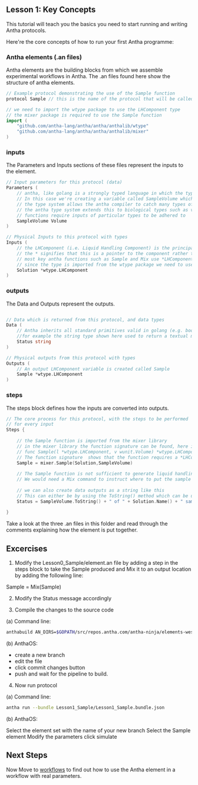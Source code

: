 ## Lesson 1: Key Concepts

This tutorial will teach you the basics you need to start running and writing Antha protocols. 

Here're the core concepts of how to run your first Antha programme:

### Antha elements (.an files)
Antha elements are the building blocks from which we assemble experimental workflows in Antha. 
The .an files found here show the structure of antha elements. 


```go
// Example protocol demonstrating the use of the Sample function
protocol Sample // this is the name of the protocol that will be called in a workflow or other antha element

```


```go
// we need to import the wtype package to use the LHComponent type
// the mixer package is required to use the Sample function
import (
	"github.com/antha-lang/antha/antha/anthalib/wtype"
	"github.com/antha-lang/antha/antha/anthalib/mixer"
)
```




### inputs


The Parameters and Inputs sections of these files represent the inputs to the element. 


```go
// Input parameters for this protocol (data)
Parameters (
	// antha, like golang is a strongly typed language in which the type of a variable must be declared.
	// In this case we're creating a variable called SampleVolume which is of type Volume;
	// the type system allows the antha compiler to catch many types of common errors before the programme is run
	// the antha type system extends this to biological types such as volumes here.
	// functions require inputs of particular types to be adhered to
	SampleVolume Volume 
)
```


```go
// Physical Inputs to this protocol with types
Inputs (
	// the LHComponent (i.e. Liquid Handling Component) is the principal liquidhandling type in antha 
	// the * signifies that this is a pointer to the component rather than the component itself
	// most key antha functions such as Sample and Mix use *LHComponent rather than LHComponent
	// since the type is imported from the wtype package we need to use  *wtype.LHComponent rather than simply *LHComponent
	Solution *wtype.LHComponent
)
```


### outputs


The Data and Outputs represent the outputs. 



```go

// Data which is returned from this protocol, and data types
Data (
	// Antha inherits all standard primitives valid in golang (e.g. bool, float64, string, int etc...); 
	//for example the string type shown here used to return a textual message 
	Status string
)
```


```go
// Physical outputs from this protocol with types
Outputs (
	// An output LHComponent variable is created called Sample
	Sample *wtype.LHComponent
)
```


### steps

The steps block defines how the inputs are converted into outputs. 

```go
// The core process for this protocol, with the steps to be performed
// for every input
Steps {
	
	// the Sample function is imported from the mixer library
	// in the mixer library the function signature can be found, here it is:
	// func Sample(l *wtype.LHComponent, v wunit.Volume) *wtype.LHComponent {
	// The function signature  shows that the function requires a *LHComponent and a Volume and returns an *LHComponent	
	Sample = mixer.Sample(Solution,SampleVolume)
	
	// The Sample function is not sufficient to generate liquid handling instructions alone,
	// We would need a Mix command to instruct where to put the sample
	
	// we can also create data outputs as a string like this
	// This can either be by using the ToString() method which can be used on units, such as volumes, and the .Name() method on an LHComponent  
	Status = SampleVolume.ToString() + " of " + Solution.Name() + " sampled"
	
}
```


Take a look at the three .an files in this folder and read through the comments explaining how the element is put together. 


## Excercises

1. Modify the Lesson0_Sample/element.an file by adding a step in the steps block to take the Sample produced and Mix it to an output location by adding the following line:

Sample = Mix(Sample)

2. Modify the Status message accordingly

3. Compile the changes to the source code


(a) Command line:

```bash
anthabuild AN_DIRS=$GOPATH/src/repos.antha.com/antha-ninja/elements-westeros
```

(b) AnthaOS: 

- create a new branch
- edit the file
- click commit changes button
- push and wait for the pipeline to build.

4. Now run protocol

(a) Command line:

```bash
antha run --bundle Lesson1_Sample/Lesson1_Sample.bundle.json
```

(b) AnthaOS:

Select the element set with the name of your new branch 
Select the Sample element 
Modify the parameters
click simulate

## Next Steps

Now Move to [workflows](readme_Lesson1_runningworkflows.md) to find out how to use the Antha element in a workflow with real parameters.

